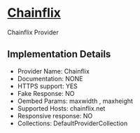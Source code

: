 # [Chainflix](https://chainflix.com)

Chainflix Provider

## Implementation Details

- Provider
Name: Chainflix
- Documentation: NONE
- HTTPS support: YES
- Fake Response: NO
- Oembed Params: maxwidth , maxheight
- Supported Hosts: chainflix.net
- Responsive response: NO
- Collections: DefaultProviderCollection


